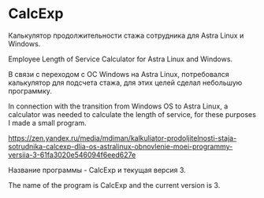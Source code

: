 # CalcExp
Калькулятор продолжительности стажа сотрудника для Astra Linux и Windows.

Employee Length of Service Calculator for Astra Linux and Windows.

В связи с переходом с ОС Windows на Astra Linux, потребовался калькулятор для подсчета стажа, для этих целей сделал небольшую программку.

In connection with the transition from Windows OS to Astra Linux, a calculator was needed to calculate the length of service, for these purposes I made a small program.

https://zen.yandex.ru/media/mdiman/kalkuliator-prodoljitelnosti-staja-sotrudnika-calcexp-dlia-os-astralinux-obnovlenie-moei-programmy-versiia-3-61fa3020e546094f6eed627e

Название программы - CalcExp и текущая версия 3.

The name of the program is CalcExp and the current version is 3.
